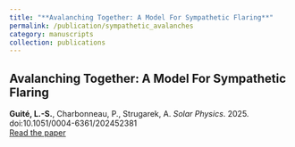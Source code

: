 ```yaml
---
title: "**Avalanching Together: A Model For Sympathetic Flaring**"
permalink: /publication/sympathetic_avalanches
category: manuscripts
collection: publications
---
```


## **Avalanching Together: A Model For Sympathetic Flaring**
**Guité, L.-S.**, Charbonneau, P., Strugarek, A.  *Solar Physics*. 2025. doi:10.1051/0004-6361/202452381\
[Read the paper](https://ui.adsabs.harvard.edu/abs/2025A%26A...694A..74G/abstract)
